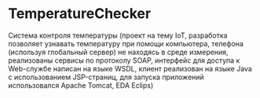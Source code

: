 # TemperatureChecker
Система контроля температуры (проект на тему IoT, разработка позволяет узнавать температуру при помощи компьютера, телефона (используя глобальный сервер) не находясь в среде измерения, реализованы сервисы по протоколу SOAP, интерфейс для доступа к Web-службе написан на языке WSDL, клиент реализован на языке Java с использованием JSP-страниц, для запуска приложений использовался Apache Tomcat, EDA Eclips)

